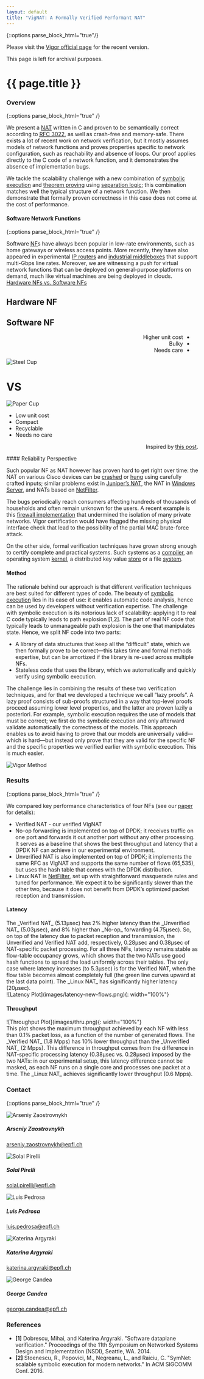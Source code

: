 ```yaml
---
layout: default
title: "VigNAT: A Formally Verified Performant NAT"
---
```

{::options parse_block_html="true"/}
<div class="disclaimer">

Please visit the [Vigor official page](https://vigor.epfl.ch) for the recent version.

This page is left for archival purposes.

</div>

# {{ page.title }}

### Overview
{::options parse_block_html="true" /}

We present a <abbr title="Network Address Translator">[NAT][NAT]</abbr> written in C and proven to be semantically correct according to [<abbr title="Request For Comments">RFC</abbr> 3022][RFC3022], as well as crash-free and memory-safe.
There exists a lot of recent work on network verification, but it mostly assumes models of network functions and proves properties specific to network configuration, such as reachability and absence of loops.
Our proof applies directly to the C code of a network function, and it demonstrates the absence of implementation bugs.

We tackle the scalability challenge with a new combination of [symbolic execution](https://en.wikipedia.org/wiki/Symbolic_execution) and [theorem proving](https://en.wikipedia.org/wiki/Automated_proof_checking) using [separation logic](https://en.wikipedia.org/wiki/Separation_logic);
this combination matches well the typical structure of a network function.
We then demonstrate that formally proven correctness in this case does not come at the cost of performance.

#### Software Network Functions
{::options parse_block_html="true" /}

Software <abbr title="Network Function">NF</abbr>s have always been popular in low-rate environments, such as home gateways or wireless access points.
More recently, they have also appeared in experimental [IP routers](http://routebricks.org/) and [industrial middleboxes][brocade] that support multi-Gbps line rates.
Moreover, we are witnessing a push for virtual network functions that can be deployed on general-purpose platforms on demand, much like virtual machines are being deployed in clouds.
<br/>
<a class="btn btn-primary hnfVSsnfBtn" data-toggle="collapse" href="#hnfVSsnf" aria-expanded="false" aria-controls="hnfVSsnf">
Hardware NFs vs. Software NFs
</a>
<div class="collapse" id="hnfVSsnf">
<div class="row">
<div class="col-md-5 text-right">
<h2> Hardware NF </h2>
</div>
<div class="col-md-2 text-center">
</div>
<div class="col-md-5">
<h2> Software NF </h2>
</div>
</div>
<div class="row">
<div class="col-md-3">
<div dir="rtl">


* Higher unit cost
* Bulky
* Needs care

</div>
</div>
<div class="col-md-2">
<img class="glass" src="images/steel-cup.png" alt="Steel Cup"/>
</div>
<div class="col-md-2 text-center">
<h1> VS </h1>
</div>
<div class="col-md-2">
<img class="glass" src="images/paper-cup.png" alt="Paper Cup"/>
</div>
<div class="col-md-3">


* Low unit cost
* Compact
* Recyclable
* Needs no care
 
</div>
</div>
<div class="row">
<div class="col-md-12" align="right">

Inspired by [this post](https://www.linkedin.com/pulse/technology-analogy-physical-virtual-network-functions-milind-kulkarni).

</div>
</div>
</div>
#### Reliability Perspective

Such popular NF as NAT however has proven hard to get right over time: the NAT on various Cisco devices can be [crashed](https://cve.mitre.org/cgi-bin/cvename.cgi?name=CVE-2015-6271) or [hung](http://cve.mitre.org/cgi-bin/cvename.cgi?name=CVE-2013-1138) using carefully crafted inputs;
similar problems exist in [Juniper’s NAT](https://cve.mitre.org/cgi-bin/cvename.cgi?name=CVE-2014-3817), the NAT in [Windows Server](https://technet.microsoft.com/en-us/library/security/ms13-064.aspx), and NATs based on [NetFilter](https://cve.mitre.org/cgi-bin/cvename.cgi?name=CVE-2014-9715).

The bugs periodically reach consumers affecting hundreds of thousands of households and often remain unknown for the users.
A recent example is this [firewall implementation](https://www.inforisktoday.com/researcher-att-routers-be-easily-compromised-a-10255) that undermined the isolation of many private networks.
Vigor certification would have flagged the missing physical interface check that lead to the possibility of the partial MAC brute-force attack.

On the other side, formal verification techniques have grown strong enough to certify complete and practical systems.
Such systems as a [compiler](http://compcert.inria.fr/), an operating
system [kernel](https://sel4.systems/), a distributed key value
[store](https://github.com/Microsoft/Ironclad/tree/master/ironfleet) or a file
[system](http://adam.chlipala.net/papers/FscqSOSP15/).

#### Method

The rationale behind our approach is that different verification techniques are best suited for different types of code.
The beauty of [symbolic execution](https://klee.github.io/) lies in its ease of use: it enables automatic code analysis, hence can be used by developers without verification expertise.
The challenge with symbolic execution is its notorious lack of scalability: applying it to real C code typically leads to path explosion [1,2].
The part of real NF code that typically leads to unmanageable path explosion is the one that manipulates state.
Hence, we split NF code into two parts:

* A library of data structures that keep all the “difficult” state, which we then formally prove to be correct—this takes time and formal methods expertise, but can be amortized if the library is re-used across multiple NFs.
* Stateless code that uses the library, which we automatically and quickly verify using symbolic execution.

The challenge lies in combining the results of these two verification techniques, and for that we developed a technique we call “lazy proofs”.
A lazy proof consists of sub-proofs structured in a way that top-level proofs proceed assuming lower level properties, and the latter are proven lazily a posteriori.
For example, symbolic execution requires the use of models that must be correct; we first do the symbolic execution and only afterward validate automatically the correctness of the models.
This approach enables us to avoid having to prove that our models are universally valid—which is hard—but instead only prove that they are valid for the specific NF and the specific properties we verified earlier with symbolic execution.
This is much easier.

![Vigor Method](images/vigor-method.svg)

[NAT]: https://en.wikipedia.org/wiki/Network_address_translation
[RFC3022]: https://tools.ietf.org/html/rfc3022
[brocade]: http://www.brocade.com/en/products-services/software-networking/network-functions-virtualization/vyatta-network-os.html
[mac-learning]: https://en.wikipedia.org/wiki/Forwarding_information_base
[DMZ]: https://en.wikipedia.org/wiki/DMZ_(computing)

### Results
{::options parse_block_html="true" /}

We compared key performance characteristics of four NFs (see our [paper](vignat-paper.pdf) for details):
*  Verified NAT - our verified VigNAT
*  No-op forwarding is implemented on top of DPDK;
   it receives traffic on one port and forwards it out another port without any other processing.
   It serves as a baseline that shows the best throughput and latency that a DPDK NF can achieve in our experimental environment.
*  Unverified NAT is also implemented on top of DPDK;
   it implements the same RFC as VigNAT and supports the same number of flows (65,535), but uses the hash table that comes with the DPDK distribution.
*  Linux NAT is [NetFilter](http://www.netfilter.org/), set up with straightforward masquerade rules and tuned for performance.
We expect it to be significantly slower than the other two, because it does not benefit from DPDK’s optimized packet reception and transmission.

#### Latency
<div class="row">
<div class="col-md-6">
The _Verified NAT_ (5.13μsec) has 2% higher latency than the _Unverified NAT_ (5.03μsec), and 8% higher than _No-op_ forwarding (4.75μsec).
So, on top of the latency due to packet reception and transmission, the Unverified and Verified NAT add, respectively, 0.28μsec and 0.38μsec of NAT-specific packet processing.
For all three NFs, latency remains stable as flow-table occupancy grows, which shows that the two NATs use good hash functions to spread the load uniformly across their tables.
The only case where latency increases (to 5.3μsec) is for the Verified NAT, when the flow table becomes almost completely full (the green line curves upward at the last data point).
The _Linux NAT_ has significantly higher latency (20μsec).
</div>
<div class="col-md-6">
![Latency Plot](images/latency-new-flows.png){: width="100%"}
</div>
</div>

#### Throughput
<div class="row">
<div class="col-md-6">
![Throughput Plot](images/thru.png){: width="100%"}
</div>
<div class="col-md-6">
This plot shows the maximum throughput achieved by each NF with less than 0.1% packet loss, as a function of the number of generated flows.
The _Verified NAT_ (1.8 Mpps) has 10% lower throughput than the _Unverified NAT_ (2 Mpps).
This difference in throughput comes from the difference in NAT-specific processing latency (0.38μsec vs. 0.28μsec) imposed by the two NATs: in our experimental setup, this latency difference cannot be masked, as each NF runs on a single core and processes one packet at a time.
The _Linux NAT_ achieves significantly lower throughput (0.6 Mpps).
</div>
</div>

### Contact
{::options parse_block_html="true" /}

<div class="row">
<div class="col-md-3 text-center">
<img class="bumshot" src="images/headshots/arseniy_small.jpg" alt="Arseniy Zaostrovnykh"/>
<h5 class="card-title">Arseniy Zaostrovnykh</h5>
<p class="card-email"><a href="mailto:arseniy.zaostrovnykh@epfl.ch">
arseniy.zaostrovnykh@epfl.ch
</a></p>
</div>

<div class="col-md-2 text-center">
<img class="card-img-top bumshot" src="images/headshots/solal_small.png" alt="Solal Pirelli"/>
<h5 class="card-title">Solal Pirelli</h5>
<p class="card-email"><a href="mailto:solal.pirelli@epfl.ch">solal.pirelli@epfl.ch
</a> </p>
</div>

<div class="col-md-2 text-center">
<img class="card-img-top bumshot" src="images/headshots/luis_small.jpg" alt="Luis Pedrosa"/>
<h5 class="card-title">Luis Pedrosa</h5>
<p class="card-email"><a href="mailto:luis.pedrosa@epfl.ch">luis.pedrosa@epfl.ch
</a> </p>
</div>

<div class="col-md-3 text-center">
<img class="card-img-top bumshot" src="images/headshots/katerina_small.jpg" alt="Katerina Argyraki"/>
<h5 class="card-title">Katerina Argyraki</h5>
<p class="card-email"><a href="mailto:katerina.argyraki@epfl.ch">
katerina.argyraki@epfl.ch
</a> </p>
</div>

<div class="col-md-2 text-center">
<img class="card-img-top bumshot" src="images/headshots/george_small.png" alt="George Candea"/>
<h5 class="card-title">George Candea</h5>
<p class="card-email"><a href="mailto:george.candea@epfl.ch">george.candea@epfl.ch
</a> </p>
</div>
</div>

### References

- **\[1\]** Dobrescu, Mihai, and Katerina Argyraki. "Software dataplane verification." Proceedings of the 11th Symposium on Networked Systems Design and Implementation (NSDI), Seattle, WA. 2014.
- **\[2\]** Stoenescu, R., Popovici, M., Negreanu, L., and Raiciu, C. "SymNet: scalable symbolic execution for modern networks." In ACM SIGCOMM Conf. 2016.

